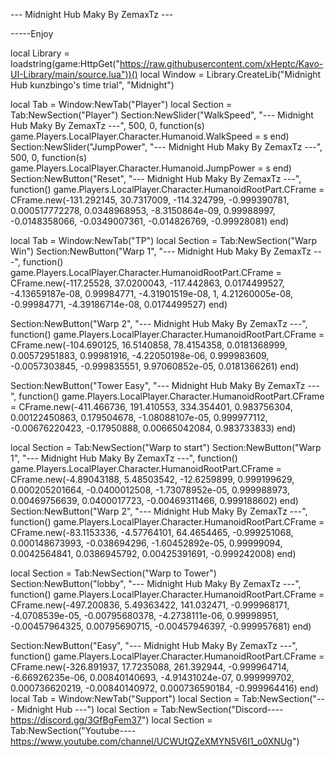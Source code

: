 

--- Midnight Hub Maky By ZemaxTz ---


-----Enjoy


local Library = loadstring(game:HttpGet("https://raw.githubusercontent.com/xHeptc/Kavo-UI-Library/main/source.lua"))()
local Window = Library.CreateLib("Midnight Hub kunzbingo's time trial", "Midnight")

local Tab = Window:NewTab("Player")
local Section = Tab:NewSection("Player")
Section:NewSlider("WalkSpeed", "--- Midnight Hub Maky By ZemaxTz ---", 500, 0, function(s)
    game.Players.LocalPlayer.Character.Humanoid.WalkSpeed = s
end)
Section:NewSlider("JumpPower", "--- Midnight Hub Maky By ZemaxTz ---", 500, 0, function(s)
    game.Players.LocalPlayer.Character.Humanoid.JumpPower = s
end)
Section:NewButton("Reset", "--- Midnight Hub Maky By ZemaxTz ---", function()
game.Players.LocalPlayer.Character.HumanoidRootPart.CFrame = CFrame.new(-131.292145, 30.7317009, -114.324799, -0.999390781, 0.000517772278, 0.0348968953, -8.3150864e-09, 0.99988997, -0.0148358066, -0.0349007361, -0.014826769, -0.99928081)
end)

local Tab = Window:NewTab("TP")
local Section = Tab:NewSection("Warp Win")
Section:NewButton("Warp 1", "--- Midnight Hub Maky By ZemaxTz ---", function()
    game.Players.LocalPlayer.Character.HumanoidRootPart.CFrame = CFrame.new(-117.25528, 37.0200043, -117.442863, 0.0174499527, -4.13659187e-08, 0.99984771, -4.31901519e-08, 1, 4.21260005e-08, -0.99984771, -4.39186714e-08, 0.0174499527)
end)

Section:NewButton("Warp 2", "--- Midnight Hub Maky By ZemaxTz ---", function()
    game.Players.LocalPlayer.Character.HumanoidRootPart.CFrame = CFrame.new(-104.690125, 16.5140858, 78.4154358, 0.0181368999, 0.00572951883, 0.99981916, -4.22050198e-06, 0.999983609, -0.0057303845, -0.999835551, 9.97060852e-05, 0.0181366261)
end)

Section:NewButton("Tower Easy", "--- Midnight Hub Maky By ZemaxTz ---", function()
    game.Players.LocalPlayer.Character.HumanoidRootPart.CFrame = CFrame.new(-411.466736, 191.410553, 334.354401, 0.983756304, 0.00122450863, 0.179504678, -1.08088107e-05, 0.999977112, -0.00676220423, -0.17950888, 0.00665042084, 0.983733833)
end)

local Section = Tab:NewSection("Warp to start")
Section:NewButton("Warp 1", "--- Midnight Hub Maky By ZemaxTz ---", function()
    game.Players.LocalPlayer.Character.HumanoidRootPart.CFrame = CFrame.new(-4.89043188, 5.48503542, -12.6259899, 0.999199629, 0.000205201664, -0.0400012508, -1.73078952e-05, 0.999988973, 0.00469756639, 0.0400017723, -0.00469311466, 0.999188602)
end)
Section:NewButton("Warp 2", "--- Midnight Hub Maky By ZemaxTz ---", function()
    game.Players.LocalPlayer.Character.HumanoidRootPart.CFrame = CFrame.new(-83.1153336, -4.57764101, 64.4654465, -0.999251068, 0.000148673993, -0.038694296, -1.60452892e-05, 0.99999094, 0.0042564841, 0.0386945792, 0.00425391691, -0.999242008)
end)

local Section = Tab:NewSection("Warp to Tower")
Section:NewButton("lobby", "--- Midnight Hub Maky By ZemaxTz ---", function()
    game.Players.LocalPlayer.Character.HumanoidRootPart.CFrame = CFrame.new(-497.200836, 5.49363422, 141.032471, -0.999968171, -4.0708539e-05, -0.00795680378, -4.2738111e-06, 0.99998951, -0.00457964325, 0.00795690715, -0.00457946397, -0.999957681)
end)


Section:NewButton("Easy", "--- Midnight Hub Maky By ZemaxTz ---", function()
    game.Players.LocalPlayer.Character.HumanoidRootPart.CFrame = CFrame.new(-326.891937, 17.7235088, 261.392944, -0.999964714, -6.66926235e-06, 0.00840140693, -4.91431024e-07, 0.999999702, 0.000736620219, -0.00840140972, 0.000736590184, -0.999964416)
end)
local Tab = Window:NewTab("Support")
local Section = Tab:NewSection("---    Midnight Hub    ---")
local Section = Tab:NewSection("Discord----https://discord.gg/3GfBgFem37")
local Section = Tab:NewSection("Youtube----https://www.youtube.com/channel/UCWUtQZeXMYN5V6I1_o0XNUg")
